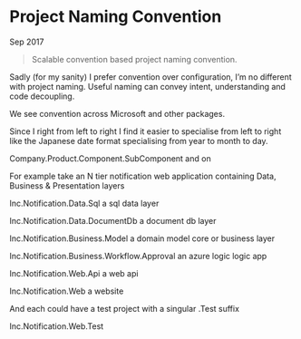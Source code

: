# Project Naming Convention

Sep 2017

> Scalable convention based project naming convention.

Sadly (for my sanity) I prefer convention over configuration, I’m no different with project naming. Useful naming can convey intent, understanding and code decoupling.

We see convention across Microsoft and other packages.

Since I right from left to right I find it easier to specialise from left to right like the Japanese date format specialising from year to month to day.

Company.Product.Component.SubComponent and on

For example take an N tier notification web application containing Data, Business & Presentation layers

Inc.Notification.Data.Sql a sql data layer

Inc.Notification.Data.DocumentDb a document db layer

Inc.Notification.Business.Model a domain model core or business layer

Inc.Notification.Business.Workflow.Approval an azure logic logic app

Inc.Notification.Web.Api a web api

Inc.Notification.Web a website

And each could have a test project with a singular .Test suffix 

Inc.Notification.Web.Test 
